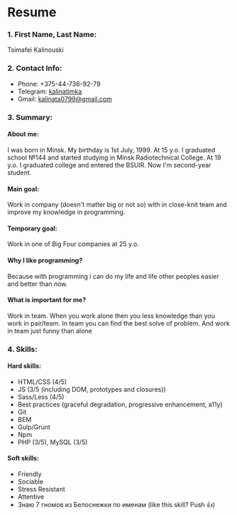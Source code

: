 # Resume

### 1. First Name, Last Name:
Tsimafei Kalinouski

### 2. Contact Info:
- Phone: +375-44-736-92-79
- Telegram: [kalinatimka](https://t.me/kalinatimka)
- Gmail: <kalinata0799@gmail.com>

### 3. Summary:

#### About me:
I was born in Minsk. My birthday is 1st July, 1999. At 15 y.o. I graduated school №144 and started studying in Minsk Radiotechnical College. At 19 y.o. I graduated college and entered the BSUIR. Now I'm second-year student.

#### Main goal:
Work in company (doesn't matter big or not so) with in close-knit team and improve my knowledge in programming.

#### Temporary goal: 
Work in one of Big Four companies at 25 y.o.

#### Why I like programming?
Because with programming i can do my life and life other peoples easier and better than now.

#### What is important for me?
Work in team. When you work alone then you less knowledge than you work in pair/team. In team you can find the best solve of problem. And work in team just funny than alone

### 4. Skills:

#### Hard skills:
- HTML/CSS (4/5)
- JS (3/5 (including DOM, prototypes and closures))
- Sass/Less (4/5)
- Best practices (graceful degradation, progressive enhancement, a11y)
- Git
- BEM
- Gulp/Grunt
- Npm
- PHP (3/5), MySQL (3/5)

#### Soft skills:
- Friendly
- Sociable
- Stress Resistant
- Attentive
- Знаю 7 гномов из Белоснежки по именам (like this skill? Push 👍)